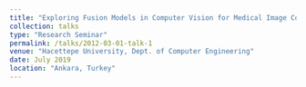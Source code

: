 ```yaml
---
title: "Exploring Fusion Models in Computer Vision for Medical Image Computing"
collection: talks
type: "Research Seminar"
permalink: /talks/2012-03-01-talk-1
venue: "Hacettepe University, Dept. of Computer Engineering"
date: July 2019
location: "Ankara, Turkey"
---
```

